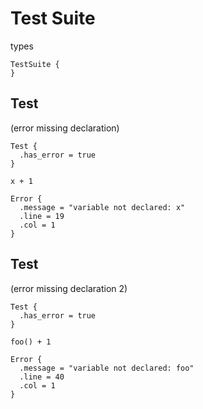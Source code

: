 # Test Suite
types

```cent
TestSuite {
}
```

## Test
(error missing declaration)

```cent
Test {
  .has_error = true
}
```

```akela
x + 1
```

```cent
Error {
  .message = "variable not declared: x"
  .line = 19
  .col = 1
}
```

## Test
(error missing declaration 2)

```cent
Test {
  .has_error = true
}
```

```akela
foo() + 1
```

```cent
Error {
  .message = "variable not declared: foo"
  .line = 40
  .col = 1
}
```